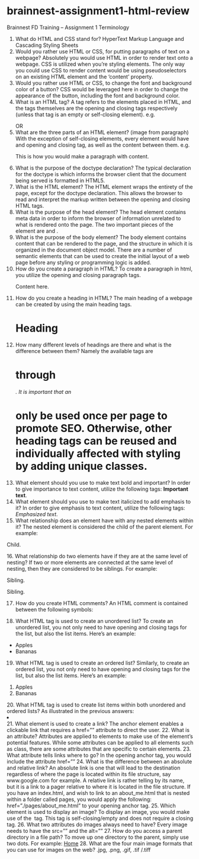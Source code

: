 # brainnest-assignment1-html-review

Brainnest FD Training – Assignment 1
Terminology
1. What do HTML and CSS stand for? 
HyperText Markup Language and Cascading Styling Sheets
2. Would you rather use HTML or CSS, for putting paragraphs of text on a webpage?
Absolutely you would use HTML in order to render text onto a webpage. CSS is utilized when you’re styling elements. The only way you could use CSS to render content would be using pseudoselectors on an existing HTML element and the ‘content’ property.
3. Would you rather use HTML or CSS, to change the font and background color of a button? 
CSS would be leveraged here in order to change the appearance of the button, including the font and background color.
4. What is an HTML tag? 
A tag refers to the elements placed in HTML, and the tags themselves are the opening and closing tags respectively (unless that tag is an empty or self-closing element). e.g. <p> </p> OR <img>
5. What are the three parts of an HTML element? (image from paragraph) 
With the exception of self-closing elements, every element would have and opening and closing tag, as well as the content between them. e.g. <p>This is how you would make a paragraph with content.</p>
6. What is the purpose of the doctype declaration? 
The typical declaration for the doctype is <!DOCTYPE html> which informs the browser client that the document being served is formatted in HTML5.
7. What is the HTML element? 
The HTML element wraps the entirety of the page, except for the doctype declaration. This allows the browser to read and interpret the markup written between the opening and closing HTML tags.
8. What is the purpose of the head element? 
The head element contains meta data in order to inform the browser of information unrelated to what is rendered onto the page. The two important pieces of the <head> element are <meta charset=”UTF-8”> and <title>Document</title>.
9. What is the purpose of the body element? 
The body element contains content that can be rendered to the page, and the structure in which it is organized in the document object model. There are a number of semantic elements that can be used to create the initial layout of a web page before any styling or programming logic is added.
10. How do you create a paragraph in HTML? 
To create a paragraph in html, you utilize the opening and closing paragraph tags. <p>Content here.</p>
11. How do you create a heading in HTML? 
The main heading of a webpage can be created by using the main heading tags. <h1>Heading</h1>
12. How many different levels of headings are there and what is the difference between them? 
Namely the available tags are <h1> through <h6>. It is important that an <h1> only be used once per page to promote SEO. Otherwise, other heading tags can be reused and individually affected with styling by adding unique classes.
13. What element should you use to make text bold and important? 
In order to give importance to text content, utilize the following tags: <strong>Important text</strong>.
14. What element should you use to make text italicized to add emphasis to it? 
In order to give emphasis to text content, utilize the following tags: <em>Emphasized text</em>.
15. What relationship does an element have with any nested elements within it? 
The nested element is considered the child of the parent element. For example:
<div class=”parent”>
	<p>Child.</p>
</div>
16. What relationship do two elements have if they are at the same level of nesting? 
If two or more elements are connected at the same level of nesting, then they are considered to be siblings. For example:
<div>
	<p>Sibling.</p>
	<p>Sibling.</p>
</div>

17. How do you create HTML comments? 
An HTML comment is contained between the following symbols: <!-- HTML comment here -->





18. What HTML tag is used to create an unordered list? 
To create an unordered list, you not only need to have opening and closing tags for the list, but also the list items. Here’s an example:
<ul>
	<li>Apples</li>
	<li>Bananas</li>
</ul>

19. What HTML tag is used to create an ordered list? 
Similarly, to create an ordered list, you not only need to have opening and closing tags for the list, but also the list items. Here’s an example:

<ol>
	<li>Apples</li>
	<li>Bananas</li>
</ol>
20. What HTML tag is used to create list items within both unordered and ordered lists? 
As illustrated in the previous answers: <li></li>
21. What element is used to create a link? 
The anchor element enables a clickable link that requires a href=”” attribute to direct the user.
22. What is an attribute? 
Attributes are applied to elements to make use of the element’s potential features. While some attributes can be applied to all elements such as class, there are some attributes that are specific to certain elements.
23. What attribute tells links where to go? 
In the opening anchor tag, you would include the attribute href=”<insert address here>”
24. What is the difference between an absolute and relative link? 
An absolute link is one that will lead to the destination regardless of where the page is located within its file structure, say www.google.com for example. A relative link is rather telling by its name, but it is a link to a pager relative to where it is located in the file structure. If you have an index.html, and wish to link to an about_me.html that is nested within a folder called pages, you would apply the following: href=”./pages/about_me.html” to your opening anchor tag. 
25. Which element is used to display an image? 
To display an image, you would make use of the <img> tag. This tag is self-closing/empty and does not require a closing tag.
26. What two attributes do images always need to have? 
Every image needs to have the src=”” and the alt=””
27. How do you access a parent directory in a file path? 
To move up one directory to the parent, simply use two dots. For example:
<a href=”../index.html”>Home</a>
28. What are the four main image formats that you can use for images on the web?
.jpg, .png, .gif, .tif /.tiff
